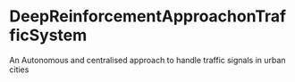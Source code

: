 # DeepReinforcementApproachonTrafficSystem
An Autonomous and centralised approach to handle traffic signals in urban cities
